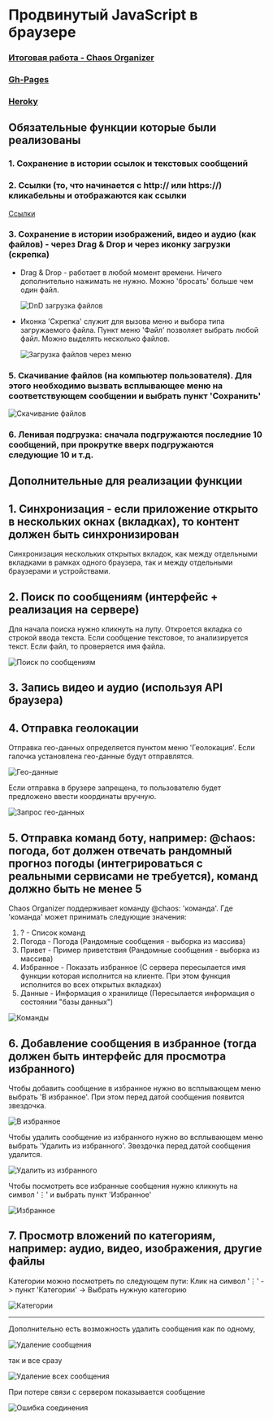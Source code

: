 # Продвинутый JavaScript в браузере
### [Итоговая работа - Chaos Organizer](https://github.com/TomSG03/ahj-diploma)
### [Gh-Pages](https://tomsg03.github.io/ahj-diplom-v2/)
### [Heroky](https://git.heroku.com/ahj-diplom-be.git)

## Обязательные функции которые были реализованы

###    1.  Сохранение в истории ссылок и текстовых сообщений
###    2.  Ссылки (то, что начинается с http:// или https://) кликабельны и отображаются как ссылки

  [Ссылки](https://github.com/TomSG03/ahj-diplom-v2/blob/main/imageMD/Links.png)

###    3.  Сохранение в истории изображений, видео и аудио (как файлов) - через Drag & Drop и через иконку загрузки (скрепка)
- Drag & Drop - работает в любой момент времени. Ничего дополнительно нажимать не нужно. Можно 'бросать' больше чем один файл.

  ![DnD загрузка файлов](https://github.com/TomSG03/ahj-diplom-v2/blob/main/imageMD/DnD.png)
  
- Иконка 'Cкрепка' служит для вызова меню и выбора типа загружаемого файла. Пункт меню 'Файл' позволяет выбрать любой файл. Можно выделять несколько файлов. 

  ![Загрузка файлов через меню](https://github.com/TomSG03/ahj-diplom-v2/blob/main/imageMD/UploadFiles.png)

###    5. Скачивание файлов (на компьютер пользователя). Для этого необходимо вызвать всплывающее меню на соответствующем сообщении и выбрать пункт 'Сохранить'

   ![Скачивание файлов](https://github.com/TomSG03/ahj-diplom-v2/blob/main/imageMD/Save.png)

###    6. Ленивая подгрузка: сначала подгружаются последние 10 сообщений, при прокрутке вверх подгружаются следующие 10 и т.д.

## Дополнительные для реализации функции

## 1. Синхронизация - если приложение открыто в нескольких окнах (вкладках), то контент должен быть синхронизирован

  Cинхронизация нескольких открытых вкладок, как между отдельными вкладками в рамках одного браузера, так и между отдельными браузерами и устройствами.

## 2. Поиск по сообщениям (интерфейс + реализация на сервере)

  Для начала поиска нужно кликнуть на лупу. Откроется вкладка со строкой ввода текста. Если сообщение текстовое, то анализируется текст. Если файл, то проверяется имя файла.

  ![Поиск по сообщениям](https://github.com/TomSG03/ahj-diplom-v2/blob/main/imageMD/Searh.png)

## 3. Запись видео и аудио (используя API браузера)
## 4. Отправка геолокации

  Отправка гео-данных определяется пунктом меню 'Геолокация'. Если галочка установлена гео-данные будут отправлятся. 
  
  ![Гео-данные](https://github.com/TomSG03/ahj-diplom-v2/blob/main/imageMD/Geo.png)

  Если отправка в брузере запрещена, то пользователю будет предложено ввести координаты вручную.

  ![Запрос гео-данных](https://github.com/TomSG03/ahj-diplom-v2/blob/main/imageMD/GeoRec.png)

## 5. Отправка команд боту, например: @chaos: погода, бот должен отвечать рандомный прогноз погоды (интегрироваться с реальными сервисами не требуется), команд должно быть не менее 5

  Chaos Organizer поддерживает команду @chaos: 'команда'. Где 'команда' может принимать следующие значения:

  1.  ? - Список команд 
  2.  Погода - Погода (Рандомные сообщения - выборка из массива)
  3.  Привет - Пример приветствия (Рандомные сообщения - выборка из массива)
  4.  Избранное - Показать избранное (С сервера пересылается имя функции которая исполнится на клиенте. При этом функция исполнится во всех открытых вкладках)
  5.  Данные - Информация о хранилище (Пересылается информация о состоянии "базы данных")

  ![Команды](https://github.com/TomSG03/ahj-diplom-v2/blob/main/imageMD/bot.png)

## 6. Добавление сообщения в избранное (тогда должен быть интерфейс для просмотра избранного)

  Чтобы добавить сообщение в избранное нужно во всплывающем меню выбрать 'В избранное'. При этом перед датой сообщения появится звездочка.
  
  ![В избранное](https://github.com/TomSG03/ahj-diplom-v2/blob/main/imageMD/addFavorites.png)
  
  Чтобы удалить сообщение из избранного нужно во всплывающем меню выбрать 'Удалить из избранного'. Звездочка перед датой сообщения удалится.

  ![Удалить из избранного](https://github.com/TomSG03/ahj-diplom-v2/blob/main/imageMD/delFavorites.png)

  Чтобы посмотреть все избранные сообщения нужно кликнуть на символ '⋮' и выбрать пункт 'Избранное'

  ![Избранное](https://github.com/TomSG03/ahj-diplom-v2/blob/main/imageMD/Favorites.png)

## 7. Просмотр вложений по категориям, например: аудио, видео, изображения, другие файлы

  Категории можно посмотреть по следующем пути: Клик на символ '⋮' -> пункт 'Категории' -> Выбрать нужную категорию

  ![Категории](https://github.com/TomSG03/ahj-diplom-v2/blob/main/imageMD/Groups.png)

---

Дополнительно есть возможность удалить сообщения как по одному, 

  ![Удаление сообщения](https://github.com/TomSG03/ahj-diplom-v2/blob/main/imageMD/delItem.png)

так и все сразу

  ![Удаление всех сообщения](https://github.com/TomSG03/ahj-diplom-v2/blob/main/imageMD/delAll.png)

При потере связи с сервером показывается сообщение

  ![Ошибка соединения](https://github.com/TomSG03/ahj-diplom-v2/blob/main/imageMD/wsError.png)